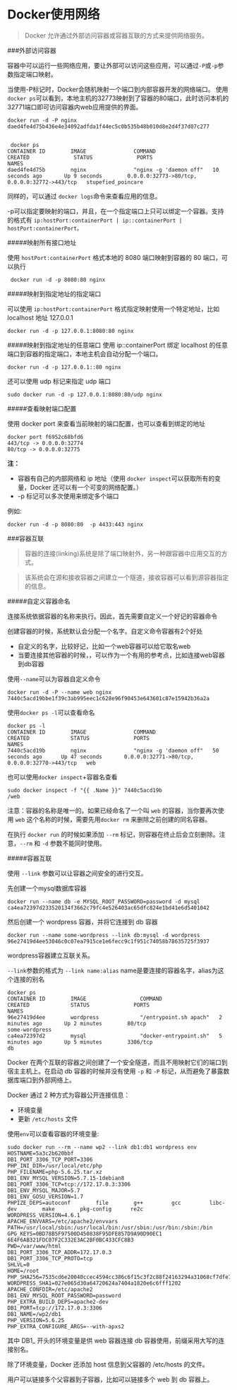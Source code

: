 Docker使用网络
==================
>Docker 允许通过外部访问容器或容器互联的方式来提供网络服务。

###外部访问容器

容器中可以运行一些网络应用，要让外部可以访问这些应用，可以通过`-P`或`-p`参数指定端口映射。

当使用-P标记时，Docker会随机映射一个端口到内部容器开发的网络端口。
使用`docker ps`可以看到，本地主机的32773映射到了容器的80端口，此时访问本机的32771端口即可访问容器内web应用提供的界面。
```
docker run -d -P nginx
daed4fe4d75b436e4e34092adfda1f44ec5c0b535b48b010d8e2d4f37d07c277


 docker ps
CONTAINER ID        IMAGE               COMMAND                  CREATED              STATUS              PORTS                                           NAMES
daed4fe4d75b        nginx               "nginx -g 'daemon off"   10 seconds ago       Up 9 seconds        0.0.0.0:32773->80/tcp, 0.0.0.0:32772->443/tcp   stupefied_poincare
```
同样的，可以通过 `docker logs`命令来查看应用的信息。

-p可以指定要映射的端口，并且，在一个指定端口上只可以绑定一个容器。支持的格式有 `ip:hostPort:containerPort | ip::containerPort | hostPort:containerPort。`


#####映射所有接口地址

使用 `hostPort:containerPort` 格式本地的 8080 端口映射到容器的 80 端口，可以执行
```
 docker run -d -p 8080:80 nginx
```
#####映射到指定地址的指定端口

可以使用 `ip:hostPort:containerPort` 格式指定映射使用一个特定地址，比如 localhost 地址 127.0.0.1
```
docker run -d -p 127.0.0.1:8080:80 nginx
```

#####映射到指定地址的任意端口
使用 ip::containerPort 绑定 localhost 的任意端口到容器的指定端口，本地主机会自动分配一个端口。
```
docker run -d -p 127.0.0.1::80 nginx
```
还可以使用 udp 标记来指定 udp 端口
```
sudo docker run -d -p 127.0.0.1:8080:80/udp nginx
```

#####查看映射端口配置

使用 docker port 来查看当前映射的端口配置，也可以查看到绑定的地址
```
docker port f6952c68bfd6
443/tcp -> 0.0.0.0:32774
80/tcp -> 0.0.0.0:32775
```

**注：**

* 容器有自己的内部网络和 ip 地址（使用 `docker inspect`可以获取所有的变量，Docker 还可以有一个可变的网络配置。）
* -p 标记可以多次使用来绑定多个端口

例如:
```
docker run -d -p 8080:80  -p 4433:443 nginx
```

###容器互联

>容器的连接(linking)系统是除了端口映射外，另一种跟容器中应用交互的方式。

>该系统会在源和接收容器之间建立一个隧道，接收容器可以看到源容器指定的信息。

#####自定义容器命名

连接系统依据容器的名称来执行。因此，首先需要自定义一个好记的容器命令

创建容器的时候，系统默认会分配一个名字。自定义命令容器有2个好处

* 自定义的名字，比较好记，比如一个web容器可以给它取名web
* 当要连接其他容器的时候，，可以作为一个有用的参考点，比如连接web容器到db容器

使用`--name`可以为容器自定义命令
```
docker run -d -P --name web nginx
7440c5acd19bbe1f39c3ab995eec1c628e96f90453e643601c87e15942b36a2a
```
使用`docker ps -l`可以查看命名
```
docker ps -l
CONTAINER ID        IMAGE               COMMAND                  CREATED             STATUS              PORTS                                           NAMES
7440c5acd19b        nginx               "nginx -g 'daemon off"   50 seconds ago      Up 47 seconds       0.0.0.0:32771->80/tcp, 0.0.0.0:32770->443/tcp   web

```

也可以使用`docker inspect`+容器名查看
```
sudo docker inspect -f "{{ .Name }}" 7440c5acd19b
/web
```

注意：容器的名称是唯一的。如果已经命名了一个叫 `web` 的容器，当你要再次使用 `web` 这个名称的时候，需要先用`docker rm` 来删除之前创建的同名容器。

在执行 `docker run` 的时候如果添加 `--rm` 标记，则容器在终止后会立刻删除。注意，`--rm` 和 `-d` 参数不能同时使用。

#####容器互联

使用 `--link` 参数可以让容器之间安全的进行交互。

先创建一个mysql数据库容器
```
docker run --name db -e MYSQL_ROOT_PASSWORD=password -d mysql
ca4ea72397d233520134f3662c79fc4e526403ac65dfc824e1bd41e6d5401042
```

然后创建一个 wordpress 容器，并将它连接到 db 容器
```
docker run --name some-wordpress --link db:mysql -d wordpress
96e27419d4ee53046c0c07ea7915ce1e6fecc9c1f951c74058b78635725f3937
```

wordpress容器建立互联关系。

`--link`参数的格式为 `--link name:alias` name是要连接的容器名字，alias为这个连接的别名
```
docker ps
CONTAINER ID        IMAGE                 COMMAND                  CREATED             STATUS              PORTS                                      NAMES
96e27419d4ee        wordpress             "/entrypoint.sh apach"   2 minutes ago       Up 2 minutes        80/tcp                                     some-wordpress
ca4ea72397d2        mysql                 "docker-entrypoint.sh"   5 minutes ago       Up 5 minutes        3306/tcp                                   db

```

Docker 在两个互联的容器之间创建了一个安全隧道，而且不用映射它们的端口到宿主主机上。在启动 db 容器的时候并没有使用 `-p` 和 `-P` 标记，从而避免了暴露数据库端口到外部网络上。

Docker 通过 2 种方式为容器公开连接信息：

* 环境变量
* 更新 `/etc/hosts` 文件

使用`env`可以查看容器的环境变量:
```
sudo docker run --rm --name wp2 --link db1:db1 wordpress env
HOSTNAME=5a3c2b620bbf
DB1_PORT_3306_TCP_PORT=3306
PHP_INI_DIR=/usr/local/etc/php
PHP_FILENAME=php-5.6.25.tar.xz
DB1_ENV_MYSQL_VERSION=5.7.15-1debian8
DB1_PORT_3306_TCP=tcp://172.17.0.3:3306
DB1_ENV_MYSQL_MAJOR=5.7
DB1_ENV_GOSU_VERSION=1.7
PHPIZE_DEPS=autoconf        file        g++         gcc         libc-dev        make        pkg-config      re2c
WORDPRESS_VERSION=4.6.1
APACHE_ENVVARS=/etc/apache2/envvars
PATH=/usr/local/sbin:/usr/local/bin:/usr/sbin:/usr/bin:/sbin:/bin
GPG_KEYS=0BD78B5F97500D450838F95DFE857D9A90D90EC1 6E4F6AB321FDC07F2C332E3AC2BF0BC433CFC8B3
PWD=/var/www/html
DB1_PORT_3306_TCP_ADDR=172.17.0.3
DB1_PORT_3306_TCP_PROTO=tcp
SHLVL=0
HOME=/root
PHP_SHA256=7535cd6e20040ccec4594cc386c6f15c3f2c88f24163294a31068cf7dfe7f644
WORDPRESS_SHA1=027e065d30a64720624a7404a1820e6c6fff1202
APACHE_CONFDIR=/etc/apache2
DB1_ENV_MYSQL_ROOT_PASSWORD=password
PHP_EXTRA_BUILD_DEPS=apache2-dev
DB1_PORT=tcp://172.17.0.3:3306
DB1_NAME=/wp2/db1
PHP_VERSION=5.6.25
PHP_EXTRA_CONFIGURE_ARGS=--with-apxs2
```

其中 DB1_ 开头的环境变量是供 web 容器连接 db 容器使用，前缀采用大写的连接别名。

除了环境变量，Docker 还添加 host 信息到父容器的 /etc/hosts 的文件。

用户可以链接多个父容器到子容器，比如可以链接多个 web 到 db 容器上。